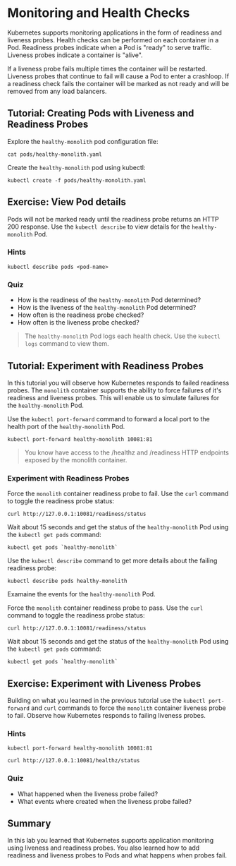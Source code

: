 # Monitoring and Health Checks

Kubernetes supports monitoring applications in the form of readiness and liveness probes. Health checks can be performed on each container in a Pod. Readiness probes indicate when a Pod is "ready" to serve traffic. Liveness probes indicate a container is "alive".

If a liveness probe fails multiple times the container will be restarted. Liveness probes that continue to fail will cause a Pod to enter a crashloop. If a readiness check fails the container will be marked as not ready and will be removed from any load balancers.

## Tutorial: Creating Pods with Liveness and Readiness Probes

Explore the `healthy-monolith` pod configuration file:

```
cat pods/healthy-monolith.yaml
```

Create the `healthy-monolith` pod using kubectl:

```
kubectl create -f pods/healthy-monolith.yaml
```

## Exercise: View Pod details

Pods will not be marked ready until the readiness probe returns an HTTP 200 response. Use the `kubectl describe` to view details for the `healthy-monolith` Pod.

### Hints

```
kubectl describe pods <pod-name>
```

### Quiz

* How is the readiness of the `healthy-monolith` Pod determined?
* How is the liveness of the `healthy-monolith` Pod determined?
* How often is the readiness probe checked?
* How often is the liveness probe checked?

> The `healthy-monolith` Pod logs each health check. Use the `kubectl logs` command to view them.

## Tutorial: Experiment with Readiness Probes

In this tutorial you will observe how Kubernetes responds to failed readiness probes. The `monolith` container supports the ability to force failures of it's readiness and liveness probes. This will enable us to simulate failures for the `healthy-monolith` Pod. 

Use the `kubectl port-forward` command to forward a local port to the health port of the `healthy-monolith` Pod.

```
kubectl port-forward healthy-monolith 10081:81
```

> You know have access to the /healthz and /readiness HTTP endpoints exposed by the monolith container.

### Experiment with Readiness Probes

Force the `monolith` container readiness probe to fail. Use the `curl` command to toggle the readiness probe status:

```
curl http://127.0.0.1:10081/readiness/status
```

Wait about 15 seconds and get the status of the `healthy-monolith` Pod using the `kubectl get pods` command:

```
kubectl get pods `healthy-monolith`
```

Use the `kubectl describe` command to get more details about the failing readiness probe:

```
kubectl describe pods healthy-monolith
```

Examaine the events for the `healthy-monolith` Pod.

Force the `monolith` container readiness probe to pass. Use the `curl` command to toggle the readiness probe status:

```
curl http://127.0.0.1:10081/readiness/status
```

Wait about 15 seconds and get the status of the `healthy-monolith` Pod using the `kubectl get pods` command:

```
kubectl get pods `healthy-monolith`
```

## Exercise: Experiment with Liveness Probes

Building on what you learned in the previous tutorial use the `kubectl port-forward` and `curl` commands to force the `monolith` container liveness probe to fail. Observe how Kubernetes responds to failing liveness probes.

### Hints

```
kubectl port-forward healthy-monolith 10081:81
```

```
curl http://127.0.0.1:10081/healthz/status
```

### Quiz

* What happened when the liveness probe failed?
* What events where created when the liveness probe failed?

## Summary

In this lab you learned that Kubernetes supports application monitoring using
liveness and readiness probes. You also learned how to add readiness and liveness probes to Pods and what happens when probes fail. 
